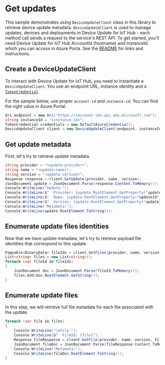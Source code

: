 # Get updates

This sample demonstrates using `DeviceUpdateClient` class in this library to retrieve device update metadata. `DeviceUpdateClient` is used to manage updates, devices and deployments in Device Update for IoT Hub - each method call sends a request to the service's REST API.  To get started, you'll need Device Update for IoT Hub AccountId (hostname) and InstanceId which you can access in Azure Porta. See the [README](https://github.com/Azure/azure-sdk-for-net/tree/main/sdk/deviceupdate/Azure.IoT.DeviceUpdate/README.md) for links and instructions.

 ## Create a DeviceUpdateClient
 
To interact with Device Update for IoT Hub, you need to instantiate a `DeviceUpdateClient`. You use an endpoint URL, instance identity and a [`TokenCredential`](https://github.com/Azure/azure-sdk-for-net/blob/main/sdk/identity/Azure.Identity/README.md#credentials).
 
For the sample below, use proper `account-id` and `instance-id`. You can find the right value in Azure Portal.

```C# Snippet:AzDeviceUpdateSample2_CreateDeviceUpdateClient
Uri endpoint = new Uri("https://<account-id>.api.adu.microsoft.com");
string instanceId = "<instance-id>";
TokenCredential credentials = new DefaultAzureCredential();
DeviceUpdateClient client = new DeviceUpdateClient(endpoint, instanceId, credentials);
```

## Get update metadata

First, let's try to retrieve update metadata.

```C# Snippet:AzDeviceUpdateSample2_GetUpdate
string provider = "<update-provider>";
string name = "<update-name>";
string version = "<update-version>";
Response response = client.GetUpdate(provider, name, version);
JsonDocument update = JsonDocument.Parse(response.Content.ToMemory());
Console.WriteLine("Update:");
Console.WriteLine($"  Provider: {update.RootElement.GetProperty("updateId").GetProperty("provider").GetString()}");
Console.WriteLine($"  Name: {update.RootElement.GetProperty("updateId").GetProperty("name").GetString()}");
Console.WriteLine($"  Version: {update.RootElement.GetProperty("updateId").GetProperty("version").GetString()}");
Console.WriteLine("Metadata:");
Console.WriteLine(update.RootElement.ToString());
```

## Enumerate update files identities

Now that we have update metadata, let's try to retrieve payload file identities that correspond to this update.

```C# Snippet:AzDeviceUpdateSample2_EnumerateUpdateFileIdentities
Pageable<BinaryData> fileIds = client.GetFiles(provider, name, version);
List<string> files = new List<string>();
foreach (var fileId in fileIds)
{
    JsonDocument doc = JsonDocument.Parse(fileId.ToMemory());
    files.Add(doc.RootElement.GetString());
}
```

## Enumerate update files

In this step, we will retrieve full file metadata for each file associated with the update.

```C# Snippet:AzDeviceUpdateSample2_EnumerateUpdateFiles
foreach (var file in files)
{
    Console.WriteLine("\nFile:");
    Console.WriteLine($"  FileId: {file}");
    Response fileResponse = client.GetFile(provider, name, version, file);
    JsonDocument fileDoc = JsonDocument.Parse(fileResponse.Content.ToMemory());
    Console.WriteLine("Metadata:");
    Console.WriteLine(fileDoc.RootElement.ToString());
}
```
